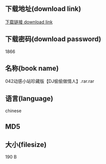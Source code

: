 ## 下载地址(download link)
[下载链接 download link](https://voluble-croquembouche-d321dc.netlify.app/?s=042%E5%8A%A8%E6%84%9F%E5%B0%8F%E7%AB%99%E7%8F%8D%E8%97%8F%E7%89%88%E3%80%90DJ%E5%81%B7%E5%81%B7%E5%81%9A%E6%83%85%E4%BA%BA%E3%80%91.rar)

## 下载密码(download password)
1866

## 名称(book name)
042动感小站珍藏版【DJ偷偷做情人】.rar.rar

## 语言(language)
chinese

## MD5


## 大小(filesize)
190 B

